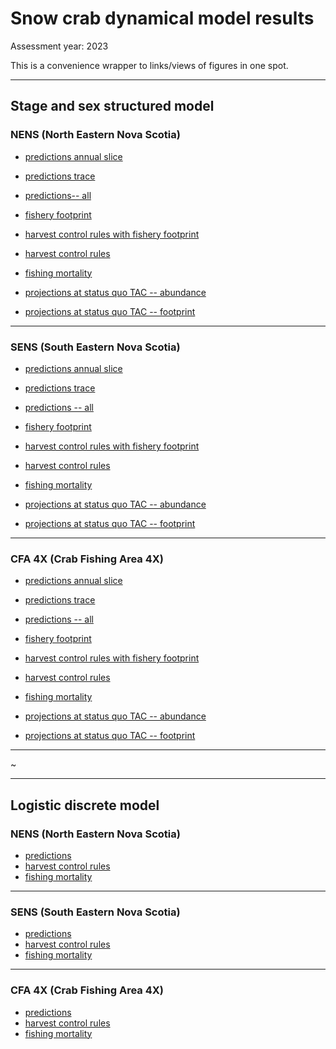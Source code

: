 # Snow crab dynamical model results 

Assessment year: 2023

This is a convenience wrapper to links/views of figures in one spot.

---

## Stage and sex structured model

### NENS (North Eastern Nova Scotia)

<object data="file:///home/jae/projects/dynamical_model/snowcrab/outputs/2023/size_structured_dde_normalized/plot_predictions_cfanorth.pdf" width="700px" height="700px" >
</object>

- [predictions annual slice](outputs/2023/size_structured_dde_normalized/plot_predictions_cfanorth.pdf)
- [predictions trace](outputs/2023/size_structured_dde_normalized/plot_predictions_trace_cfanorth.pdf)
- [predictions-- all](outputs/2023/size_structured_dde_normalized/plot_predictions_everything_cfanorth.pdf)
- [fishery footprint](outputs/2023/size_structured_dde_normalized/plot_footprint_cfanorth.pdf)
- [harvest control rules with fishery footprint](outputs/2023/size_structured_dde_normalized/plot_hcr_footprint_cfanorth.pdf)

- [harvest control rules](outputs/2023/size_structured_dde_normalized/plot_hcr_cfanorth.pdf)
- [fishing mortality](outputs/2023/size_structured_dde_normalized/plot_fishing_mortality_cfanorth.pdf)

- [projections at status quo TAC -- abundance](outputs/2023/size_structured_dde_normalized/plot_trace_projections_cfanorth__1.0__.pdf)
- [projections at status quo TAC -- footprint](outputs/2023/size_structured_dde_normalized/plot_trace_footprint_projections_cfanorth__1.0__.pdf)


---

### SENS (South Eastern Nova Scotia)

- [predictions annual slice](outputs/2023/size_structured_dde_normalized/plot_predictions_cfasouth.pdf)
- [predictions trace](outputs/2023/size_structured_dde_normalized/plot_predictions_trace_cfasouth.pdf)
- [predictions -- all](outputs/2023/size_structured_dde_normalized/plot_predictions_everything_cfasouth.pdf)
- [fishery footprint](outputs/2023/size_structured_dde_normalized/plot_footprint_cfasouth.pdf)
- [harvest control rules with fishery footprint](outputs/2023/size_structured_dde_normalized/plot_hcr_footprint_cfasouth.pdf)

- [harvest control rules](outputs/2023/size_structured_dde_normalized/plot_hcr_cfasouth.pdf)
- [fishing mortality](outputs/2023/size_structured_dde_normalized/plot_fishing_mortality_cfasouth.pdf)

- [projections at status quo TAC -- abundance](outputs/2023/size_structured_dde_normalized/plot_trace_projections_cfasouth__1.0__.pdf)
- [projections at status quo TAC -- footprint](outputs/2023/size_structured_dde_normalized/plot_trace_footprint_projections_cfasouth__1.0__.pdf)

---

### CFA 4X (Crab Fishing Area 4X)

- [predictions annual slice](outputs/2023/size_structured_dde_normalized/plot_predictions_cfa4x.pdf)
- [predictions trace](outputs/2023/size_structured_dde_normalized/plot_predictions_trace_cfa4x.pdf)
- [predictions -- all](outputs/2023/size_structured_dde_normalized/plot_predictions_everything_cfa4x.pdf)
- [fishery footprint](outputs/2023/size_structured_dde_normalized/plot_footprint_cfa4x.pdf)
- [harvest control rules with fishery footprint](outputs/2023/size_structured_dde_normalized/plot_hcr_footprint_cfa4x.pdf)

- [harvest control rules](outputs/2023/size_structured_dde_normalized/plot_hcr_cfa4x.pdf)
- [fishing mortality](outputs/2023/size_structured_dde_normalized/plot_fishing_mortality_cfa4x.pdf)

- [projections at status quo TAC -- abundance](outputs/2023/size_structured_dde_normalized/plot_trace_projections_cfa4x__1.0__.pdf)
- [projections at status quo TAC -- footprint](outputs/2023/size_structured_dde_normalized/plot_trace_footprint_projections_cfa4x__1.0__.pdf)



---

~

---

## Logistic discrete model

### NENS (North Eastern Nova Scotia) 

- [predictions](outputs/2023/logistic_discrete_historical/plot_predictions_cfanorth.pdf)
- [harvest control rules](outputs/2023/logistic_discrete_historical/plot_hcr_cfanorth.pdf)
- [fishing mortality](outputs/2023/logistic_discrete_historical/plot_fishing_mortality_cfa4x.pdf)
 
---

### SENS (South Eastern Nova Scotia)

- [predictions](outputs/2023/logistic_discrete_historical/plot_predictions_cfasouth.pdf)
- [harvest control rules](outputs/2023/logistic_discrete_historical/plot_hcr_cfasouth.pdf)
- [fishing mortality](outputs/2023/logistic_discrete_historical/plot_fishing_mortality_cfasouth.pdf)
 
---

### CFA 4X (Crab Fishing Area 4X)

- [predictions](outputs/2023/logistic_discrete_historical/plot_predictions_cfa4x.pdf)
- [harvest control rules](outputs/2023/logistic_discrete_historical/plot_hcr_cfa4x.pdf)
- [fishing mortality](outputs/2023/logistic_discrete_historical/plot_fishing_mortality_cfa4x.pdf)

